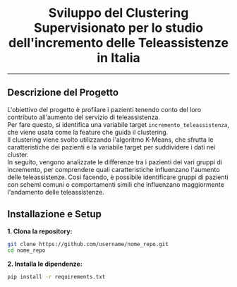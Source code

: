 <div align="center">
  <h1>Sviluppo del Clustering Supervisionato per lo studio dell'incremento delle Teleassistenze in Italia </h1>
</div>

***
## Descrizione del Progetto

L'obiettivo del progetto è profilare i pazienti tenendo conto del loro contributo all'aumento del servizio di teleassistenza.   
Per fare questo, si identifica una variabile target `incremento_teleassistenza`, che viene usata come la feature che guida il clustering.   
Il clustering viene svolto utilizzando l'algoritmo K-Means, che sfrutta le caratteristiche dei pazienti e la variabile target per suddividere i dati nei cluster.   
In seguito, vengono analizzate le differenze tra i pazienti dei vari gruppi di incremento, per comprendere quali caratteristiche influenzano l'aumento delle teleassistenze. Così facendo, è possibile identificare gruppi di pazienti con schemi comuni o comportamenti simili che influenzano maggiormente l'andamento delle teleassistenze.


## Installazione e Setup
**1. Clona la repository:**

```bash
git clone https://github.com/username/nome_repo.git
cd nome_repo
```

**2. Installa le dipendenze:**
```bash
pip install -r requirements.txt
```
